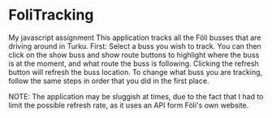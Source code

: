 # FoliTracking
My javascript assignment
This application tracks all the Föli busses that are driving around in Turku.
First: Select a buss you wish to track. You can then click on the show buss and show route buttons to highlight where the buss is
at the moment, and what route the buss is following. Clicking the refresh button will refresh the buss location.
To change what buss you are tracking, follow the same steps in order that you did in the first place.

NOTE: The application may be sluggish at times, due to the fact that I had to limit the possible refresh rate, as it uses an API form 
Föli's own website.
